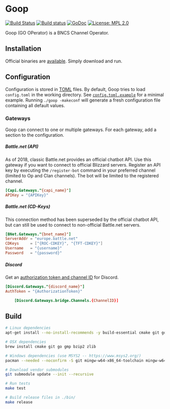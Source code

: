 Goop
===========
[![Build Status](https://travis-ci.org/nielsAD/goop.svg?branch=master)](https://travis-ci.org/nielsAD/goop)
[![Build status](https://ci.appveyor.com/api/projects/status/vfft3xr00pk2vpnu/branch/master?svg=true)](https://ci.appveyor.com/project/nielsAD/goop)
[![GoDoc](https://godoc.org/github.com/nielsAD/goop?status.svg)](https://godoc.org/github.com/nielsAD/goop)
[![License: MPL 2.0](https://img.shields.io/badge/License-MPL%202.0-brightgreen.svg)](https://opensource.org/licenses/MPL-2.0)

Goop (GO OPerator) is a BNCS Channel Operator.

Installation
------------

Official binaries are [available](https://github.com/nielsAD/goop/releases/latest). Simply download and run.

Configuration
-------------
Configuration is stored in [TOML](https://github.com/toml-lang/toml/blob/master/versions/en/toml-v0.4.0.md) files. By default, Goop tries to load `config.toml` in the working directory. See [`config.toml.example`](/config.toml.example) for a minimal example. Running `./goop -makeconf` will generate a fresh configuration file containing all default values.


### Gateways
Goop can connect to one or multiple gateways. For each gateway, add a section to the configuration.

##### Battle.net (API)
As of 2018, classic Battle.net provides an official chatbot API. Use this gateway if you want to connect to official Blizzard servers. Register an API key by executing the `/register-bot` command in your preferred channel (limited to Op and Clan channels). The bot will be limited to the registered channel.

```toml
[Capi.Gateways."{capi_name}"]
APIKey = "{APIKey}"
```

##### Battle.net (CD-Keys)
This connection method has been superseded by the official chatbot API, but can still be used to connect to non-official Battle.net servers.

```toml
[BNet.Gateways."{bnet_name}"]
ServerAddr = "europe.battle.net"
CDKeys     = ["{ROC-CDKEY}", "{TFT-CDKEY}"]
Username   = "{username}"
Password   = "{password}"
```

##### Discord
Get an [authorization token and channel ID](https://github.com/Chikachi/DiscordIntegration/wiki/How-to-get-a-token-and-channel-ID-for-Discord) for Discord.

```toml
[Discord.Gateways."{discord_name}"]
AuthToken = "{AuthorizationToken}"

    [Discord.Gateways.bridge.Channels.{ChannelID}]
```

Build
-----

```bash
# Linux dependencies
apt-get install --no-install-recommends -y build-essential cmake git golang-go libgmp-dev libbz2-dev zlib1g-dev

# OSX dependencies
brew install cmake git go gmp bzip2 zlib

# Windows dependencies (use MSYS2 -- https://www.msys2.org/)
pacman --needed --noconfirm -S git mingw-w64-x86_64-toolchain mingw-w64-x86_64-go mingw-w64-x86_64-cmake

# Download vendor submodules
git submodule update --init --recursive

# Run tests
make test

# Build release files in ./bin/
make release
```